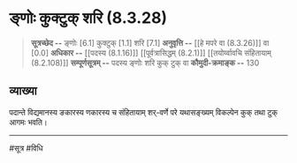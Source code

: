 # ङ्णोः कुक्टुक् शरि (8.3.28)
> **सूत्रच्छेद --** ङ्णोः [6.1] कुक्टुक् [1.1] शरि [7.1]
> **अनुवृत्ति --** [[हे मपरे वा (8.3.26)]] वा [0.0]
> **अधिकार --** [[पदस्य (8.1.16)]] [[पूर्वत्रासिद्धम् (8.2.1)]] [[तयोर्य्वावचि संहितायाम्  (8.2.108)]]
> **सम्पूर्णसूत्रम् --** पदस्य ङ्णोः शरि कुक् टुक् वा
> **कौमुदी-क्रमाङ्क --** 130

## व्याख्या

पदान्ते विद्यमानस्य ङकारस्य णकारस्य च संहितायाम् शर्-वर्णे परे यथासङ्ख्यम् विकल्पेन कुक् तथा टुक् आगमः भवति।

---
#सूत्र #विधि 